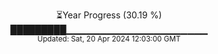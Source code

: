 <p align="center">
⏳Year Progress (30.19 %)<br>
█████████▁▁▁▁▁▁▁▁▁▁▁▁▁▁▁▁▁▁▁▁▁ <br>
<sub>Updated: Sat, 20 Apr 2024 12:03:00 GMT</sub>
</p>


